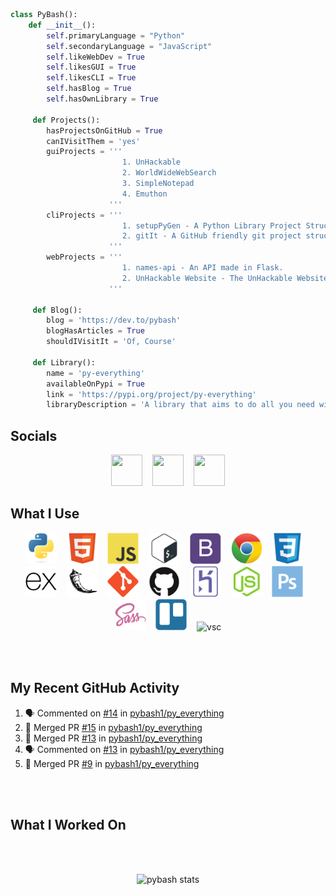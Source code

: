 ```python
class PyBash():
    def __init__():
        self.primaryLanguage = "Python"
        self.secondaryLanguage = "JavaScript"
        self.likeWebDev = True
        self.likesGUI = True
        self.likesCLI = True
        self.hasBlog = True
        self.hasOwnLibrary = True
        
     def Projects():
        hasProjectsOnGitHub = True
        canIVisitThem = 'yes'
        guiProjects = '''
                         1. UnHackable
                         2. WorldWideWebSearch
                         3. SimpleNotepad
                         4. Emuthon
                      '''
        cliProjects = '''
                         1. setupPyGen - A Python Library Project Structure and boilerplate generator. Part of py-everything.
                         2. gitIt - A GitHub friendly git project structure and boilerplate generator. Part of py-everything.
                      '''
        webProjects = '''
                         1. names-api - An API made in Flask.
                         2. UnHackable Website - The UnHackable Website.
                      '''
        
     def Blog():
        blog = 'https://dev.to/pybash'
        blogHasArticles = True
        shouldIVisitIt = 'Of, Course'
        
     def Library():
        name = 'py-everything'
        availableOnPypi = True
        link = 'https://pypi.org/project/py-everything'
        libraryDescription = 'A library that aims to do all you need without thousand imports.'
```

## Socials
<p align='center'>
    <a href='https://dev.to/pybash'><img height="50px" width="50px" src="https://cdn.jsdelivr.net/npm/simple-icons@v4/icons/dev-dot-to.svg" /></a>
    &nbsp&nbsp
    <a href='https://discord.gg/DUeaUDxC7t'><img height="50px" width="50px" src="https://cdn.jsdelivr.net/npm/simple-icons@v4/icons/discord.svg" /></a>
    &nbsp&nbsp
    <a href='https://github.com/pybash1'><img height="50px" width="50px" src="https://cdn.jsdelivr.net/npm/simple-icons@v4/icons/github.svg" /></a>
</p>

## What I Use
<p align='center'>
    <img src='https://raw.githubusercontent.com/devicons/devicon/master/icons/python/python-original.svg' alt='python' width='50px'>
    &nbsp&nbsp
    <img src='https://raw.githubusercontent.com/devicons/devicon/master/icons/html5/html5-original.svg' alt='html5' width='50px'>
    &nbsp&nbsp
    <img src='https://raw.githubusercontent.com/devicons/devicon/master/icons/javascript/javascript-original.svg' alt='js' width='50px'>
    &nbsp&nbsp
    <img src='https://raw.githubusercontent.com/devicons/devicon/master/icons/bash/bash-original.svg' alt='bash' width='50px'>
    &nbsp&nbsp
    <img src='https://raw.githubusercontent.com/devicons/devicon/master/icons/bootstrap/bootstrap-plain.svg' alt='bootstrap' width='50px'>
    &nbsp&nbsp
    <img src='https://raw.githubusercontent.com/devicons/devicon/master/icons/chrome/chrome-original.svg' alt='chrome' width='50px'>
    &nbsp&nbsp
    <img src='https://raw.githubusercontent.com/devicons/devicon/master/icons/css3/css3-original.svg' alt='css3' width='50px'>
    &nbsp&nbsp
    <img src='https://raw.githubusercontent.com/devicons/devicon/master/icons/express/express-original.svg' alt='express' width='50px'>
    &nbsp&nbsp
    <img src='https://raw.githubusercontent.com/devicons/devicon/master/icons/flask/flask-original.svg' alt='flask' width='50px'>
    &nbsp&nbsp
    <img src='https://raw.githubusercontent.com/devicons/devicon/master/icons/git/git-original.svg' alt='git' width='50px'>
    &nbsp&nbsp
    <img src='https://raw.githubusercontent.com/devicons/devicon/master/icons/github/github-original.svg' alt='github' width='50px'>
    &nbsp&nbsp
    <img src='https://raw.githubusercontent.com/devicons/devicon/master/icons/heroku/heroku-original.svg' alt='heroku' width='50px'>
    &nbsp&nbsp
    <img src='https://raw.githubusercontent.com/devicons/devicon/master/icons/nodejs/nodejs-original.svg' alt='node' width='50px'>
    &nbsp&nbsp
    <img src='https://raw.githubusercontent.com/devicons/devicon/master/icons/photoshop/photoshop-plain.svg' alt='ps' width='50px'>
    &nbsp&nbsp
    <img src='https://raw.githubusercontent.com/devicons/devicon/master/icons/sass/sass-original.svg' alt='sass' width='50px'>
    &nbsp&nbsp
    <img src='https://raw.githubusercontent.com/devicons/devicon/master/icons/trello/trello-plain.svg' alt='trello' width='50px'>
    &nbsp&nbsp
    <img src='https://upload.wikimedia.org/wikipedia/commons/9/9a/Visual_Studio_Code_1.35_icon.svg' alt='vsc' width='50px'>
</p>

<br />
<br />

## My Recent GitHub Activity
<!--START_SECTION:activity-->
1. 🗣 Commented on [#14](https://github.com/pybash1/py_everything/issues/14) in [pybash1/py_everything](https://github.com/pybash1/py_everything)
2. 🎉 Merged PR [#15](https://github.com/pybash1/py_everything/pull/15) in [pybash1/py_everything](https://github.com/pybash1/py_everything)
3. 🎉 Merged PR [#13](https://github.com/pybash1/py_everything/pull/13) in [pybash1/py_everything](https://github.com/pybash1/py_everything)
4. 🗣 Commented on [#13](https://github.com/pybash1/py_everything/issues/13) in [pybash1/py_everything](https://github.com/pybash1/py_everything)
5. 🎉 Merged PR [#9](https://github.com/pybash1/py_everything/pull/9) in [pybash1/py_everything](https://github.com/pybash1/py_everything)
<!--END_SECTION:activity-->

<br />
<br />

## What I Worked On
<!--START_SECTION:waka-->
<!--END_SECTION:waka-->

<br />
<br />

<p align='center'>
    <img src="https://github-readme-stats.vercel.app/api?username=pybash1&show_icons=true&theme=gotham" alt="pybash stats">
</p>
